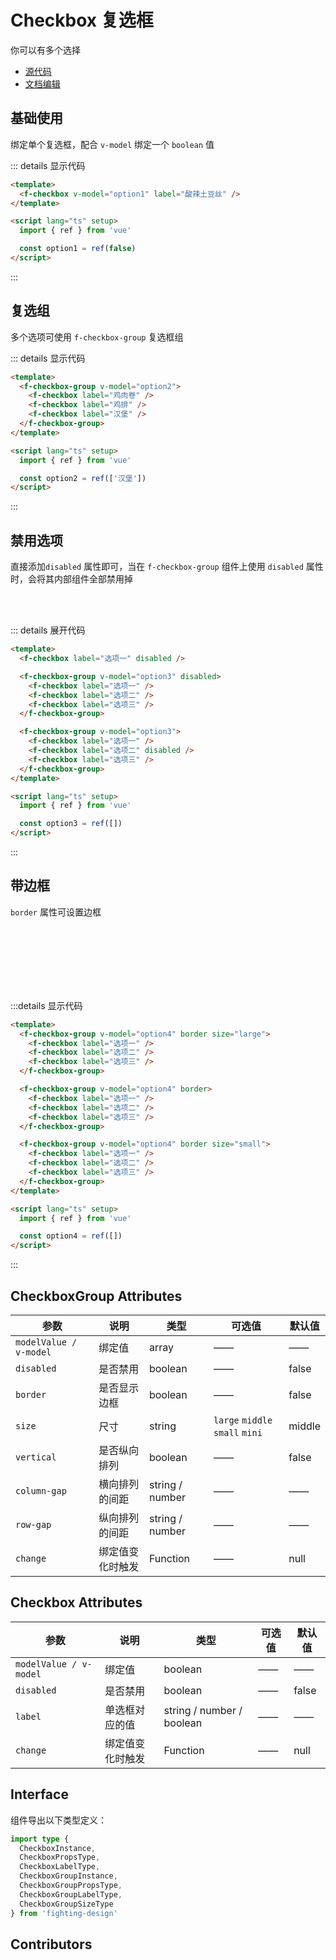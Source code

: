 # Checkbox 复选框

你可以有多个选择

- [源代码](https://github.com/FightingDesign/fighting-design/tree/master/packages/fighting-design/radio)
- [文档编辑](https://github.com/FightingDesign/fighting-design/blob/master/docs/docs/components/radio.md)

## 基础使用

绑定单个复选框，配合 `v-model` 绑定一个 `boolean` 值

<f-checkbox v-model="option1" label="酸辣土豆丝" />

::: details 显示代码

```html
<template>
  <f-checkbox v-model="option1" label="酸辣土豆丝" />
</template>

<script lang="ts" setup>
  import { ref } from 'vue'

  const option1 = ref(false)
</script>
```

:::

## 复选组

多个选项可使用 `f-checkbox-group` 复选框组

<f-checkbox-group v-model="option2">
  <f-checkbox label="鸡肉卷" />
  <f-checkbox label="鸡排" />
  <f-checkbox label="汉堡" />
</f-checkbox-group>

::: details 显示代码

```html
<template>
  <f-checkbox-group v-model="option2">
    <f-checkbox label="鸡肉卷" />
    <f-checkbox label="鸡排" />
    <f-checkbox label="汉堡" />
  </f-checkbox-group>
</template>

<script lang="ts" setup>
  import { ref } from 'vue'

  const option2 = ref(['汉堡'])
</script>
```

:::

## 禁用选项

直接添加`disabled` 属性即可，当在 `f-checkbox-group` 组件上使用 `disabled` 属性时，会将其内部组件全部禁用掉

<f-checkbox label="选项一" disabled />

<br />

<f-checkbox-group v-model="option3" disabled>
<f-checkbox label="选项一"/>
<f-checkbox label="选项二"/>
<f-checkbox label="选项三"/>
</f-checkbox-group>

<br />

<f-checkbox-group v-model="option3">
  <f-checkbox label="选项一"/>
  <f-checkbox label="选项二" disabled/>
  <f-checkbox label="选项三"/>
</f-checkbox-group>

::: details 展开代码

```html
<template>
  <f-checkbox label="选项一" disabled />

  <f-checkbox-group v-model="option3" disabled>
    <f-checkbox label="选项一" />
    <f-checkbox label="选项二" />
    <f-checkbox label="选项三" />
  </f-checkbox-group>

  <f-checkbox-group v-model="option3">
    <f-checkbox label="选项一" />
    <f-checkbox label="选项二" disabled />
    <f-checkbox label="选项三" />
  </f-checkbox-group>
</template>

<script lang="ts" setup>
  import { ref } from 'vue'

  const option3 = ref([])
</script>
```

:::

## 带边框

`border` 属性可设置边框

<f-checkbox-group v-model="option4" border size="large">
  <f-checkbox label="选项一" />
  <f-checkbox label="选项二" />
  <f-checkbox label="选项三" />
</f-checkbox-group>

<br />
<br />

<f-checkbox-group v-model="option4" border>
  <f-checkbox label="选项一" />
  <f-checkbox label="选项二" />
  <f-checkbox label="选项三" />
</f-checkbox-group>

<br />
<br />

<f-checkbox-group v-model="option4" border size="small">
  <f-checkbox label="选项一" />
  <f-checkbox label="选项二" />
  <f-checkbox label="选项三" />
</f-checkbox-group>

<br />
<br />

<f-checkbox-group v-model="option4" border size="mini">
  <f-checkbox label="选项一" />
  <f-checkbox label="选项二" />
  <f-checkbox label="选项三" />
</f-checkbox-group>

:::details 显示代码

```html
<template>
  <f-checkbox-group v-model="option4" border size="large">
    <f-checkbox label="选项一" />
    <f-checkbox label="选项二" />
    <f-checkbox label="选项三" />
  </f-checkbox-group>

  <f-checkbox-group v-model="option4" border>
    <f-checkbox label="选项一" />
    <f-checkbox label="选项二" />
    <f-checkbox label="选项三" />
  </f-checkbox-group>

  <f-checkbox-group v-model="option4" border size="small">
    <f-checkbox label="选项一" />
    <f-checkbox label="选项二" />
    <f-checkbox label="选项三" />
  </f-checkbox-group>
</template>

<script lang="ts" setup>
  import { ref } from 'vue'

  const option4 = ref([])
</script>
```

:::

## CheckboxGroup Attributes

| 参数                   | 说明             | 类型            | 可选值                          | 默认值 |
| ---------------------- | ---------------- | --------------- | ------------------------------- | ------ |
| `modelValue / v-model` | 绑定值           | array           | ——                              | ——     |
| `disabled`             | 是否禁用         | boolean         | ——                              | false  |
| `border`               | 是否显示边框     | boolean         | ——                              | false  |
| `size`                 | 尺寸             | string          | `large` `middle` `small` `mini` | middle |
| `vertical`             | 是否纵向排列     | boolean         | ——                              | false  |
| `column-gap`           | 横向排列的间距   | string / number | ——                              | ——     |
| `row-gap`              | 纵向排列的间距   | string / number | ——                              | ——     |
| `change`               | 绑定值变化时触发 | Function        | ——                              | null   |

## Checkbox Attributes

| 参数                   | 说明             | 类型                      | 可选值 | 默认值 |
| ---------------------- | ---------------- | ------------------------- | ------ | ------ |
| `modelValue / v-model` | 绑定值           | boolean                   | ——     | ——     |
| `disabled`             | 是否禁用         | boolean                   | ——     | false  |
| `label`                | 单选框对应的值   | string / number / boolean | ——     | ——     |
| `change`               | 绑定值变化时触发 | Function                  | ——     | null   |

## Interface

组件导出以下类型定义：

```ts
import type {
  CheckboxInstance,
  CheckboxPropsType,
  CheckboxLabelType,
  CheckboxGroupInstance,
  CheckboxGroupPropsType,
  CheckboxGroupLabelType,
  CheckboxGroupSizeType
} from 'fighting-design'
```

## Contributors

<a href="https://github.com/Tyh2001" target="_blank">
  <f-avatar round src="https://avatars.githubusercontent.com/u/73180970?v=4" />
</a>

<a href="https://github.com/laine001" target="_blank">
  <f-avatar round src="https://avatars.githubusercontent.com/u/40457081?v=4" />
</a>

<script lang="ts" setup>
import { ref } from 'vue'
const option1 = ref(false)
const option2 = ref([])
const option3 = ref([])
const option4 = ref([])
</script>
